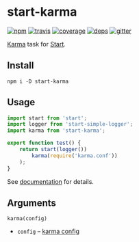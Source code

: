 # start-karma

[![npm](https://img.shields.io/npm/v/start-karma.svg?style=flat-square)](https://www.npmjs.com/package/start-karma)
[![travis](http://img.shields.io/travis/start-runner/karma.svg?style=flat-square)](https://travis-ci.org/start-runner/karma)
[![coverage](https://img.shields.io/codecov/c/github/start-runner/karma.svg?style=flat-square)](https://codecov.io/github/start-runner/karma)
[![deps](https://img.shields.io/gemnasium/start-runner/karma.svg?style=flat-square)](https://gemnasium.com/start-runner/karma)
[![gitter](https://img.shields.io/badge/gitter-join_chat_%E2%86%92-00d06f.svg?style=flat-square)](https://gitter.im/start-runner/start)

[Karma](https://karma-runner.github.io/) task for [Start](https://github.com/start-runner/start).

## Install

```
npm i -D start-karma
```

## Usage

```js
import start from 'start';
import logger from 'start-simple-logger';
import karma from 'start-karma';

export function test() {
    return start(logger())
        karma(require('karma.conf'))
    );
}
```

See [documentation](https://github.com/start-runner/start#readme) for details.

## Arguments

`karma(config)`

* `config` – [karma config](https://karma-runner.github.io/0.13/config/configuration-file.html)
